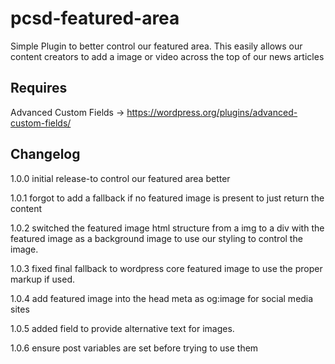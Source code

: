 # pcsd-featured-area

Simple Plugin to better control our featured area. This easily allows our content creators to add a image or video across the top of our news articles

## Requires 
Advanced Custom Fields -> https://wordpress.org/plugins/advanced-custom-fields/

## Changelog

1.0.0
initial release-to control our featured area better

1.0.1
forgot to add a fallback if no featured image is present to just return the content

1.0.2
switched the featured image html structure from a img to a div with the featured image as a background image to use our styling to control the image.

1.0.3
fixed final fallback to wordpress core featured image to use the proper markup if used.

1.0.4
add featured image into the head meta as og:image for social media sites

1.0.5
added field to provide alternative text for images.

1.0.6
ensure post variables are set before trying to use them